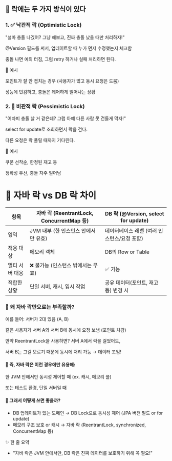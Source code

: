 ## 🔄 락에는 두 가지 방식이 있다
### 1. ✅ 낙관적 락 (Optimistic Lock)
"설마 충돌 나겠어? 그냥 해보고, 진짜 충돌 났을 때만 처리하자!"

@Version 필드를 써서,
업데이트할 때 누가 먼저 수정했는지 체크함

충돌 나면 예외 터짐, 그럼 retry 하거나 실패 처리하면 된다.

🧠 예시

포인트가 잘 안 겹치는 경우 (사용자가 많고 동시 요청은 드뭄)

성능에 민감하고, 충돌은 레어하게 일어나는 상황

### 2. 🛑 비관적 락 (Pessimistic Lock)
"어차피 충돌 날 거 같은데? 그럼 아예 다른 사람 못 건들게 막자!"

select for update로 조회하면서 락을 건다.

다른 요청은 락 풀릴 때까지 기다린다.

🧠 예시

쿠폰 선착순, 한정된 재고 등

정확성 우선, 충돌 자주 일어남


# 🔧 자바 락 vs DB 락 차이

항목|	자바 락 (ReentrantLock, ConcurrentMap 등)	|DB 락 (@Version, select for update)
--|--|--
영역|	JVM 내부 (한 인스턴스 안에서만 유효)	|데이터베이스 레벨 (여러 인스턴스/요청 포함)
적용 대상	|메모리 객체	|DB의 Row or Table
멀티 서버 대응|	❌ 불가능 (인스턴스 밖에서는 무효)	|✅ 가능
적합한 상황	|단일 서버, 캐시, 임시 작업|	공유 데이터(포인트, 재고 등) 변경 시

### 🤔 왜 자바 락만으로는 부족할까?
예를 들어:
서버가 2대 있음 (A, B)

같은 사용자가 서버 A와 서버 B에 동시에 요청 보냄 (포인트 차감)

만약 ReentrantLock을 사용하면?
서버 A에서 락을 걸었어도,

서버 B는 그걸 모르기 때문에 동시에 처리 가능 → 데이터 꼬임!

#### 🧠 즉, 자바 락은 이런 경우에만 유용해:
한 JVM 안에서만 동시성 제어할 때 (ex. 캐시, 메모리 풀)

또는 테스트 환경, 단일 서버일 때

#### 🎯 그래서 어떻게 쓰면 좋을까?
+ DB 업데이트가 있는 도메인 → DB Lock으로 동시성 제어 (JPA 버전 필드 or for update)
+ 메모리 구조 보호 or 캐시 → 자바 락 (ReentrantLock, synchronized, ConcurrentMap 등)

✨ 한 줄 요약
+ "자바 락은 JVM 안에서만, DB 락은 진짜 데이터를 보호하기 위해 꼭 필요!"